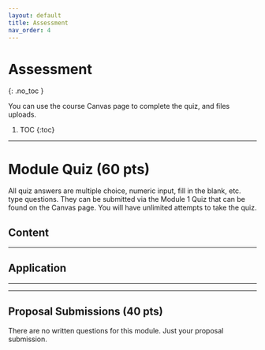 ```yaml
---
layout: default
title: Assessment
nav_order: 4
---
```


# Assessment
{: .no_toc }

You can use the course Canvas page to complete the quiz, and files uploads.

1. TOC
{:toc}

---

# Module Quiz (60 pts)

All quiz answers are multiple choice, numeric input, fill in the blank, etc. type questions.  They can be submitted via the Module 1 Quiz that can be found on the Canvas page.  You will have unlimited attempts to take the quiz.


## Content


---

## Application 



---

---

## Proposal Submissions (40 pts)


There are no written questions for this module.  Just your proposal submission.


